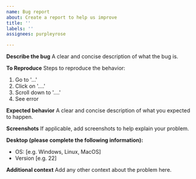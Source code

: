 ```yaml
---
name: Bug report
about: Create a report to help us improve
title: ''
labels: ''
assignees: purpleyrose

---
```


**Describe the bug**
A clear and concise description of what the bug is.

**To Reproduce**
Steps to reproduce the behavior:
1. Go to '...'
2. Click on '....'
3. Scroll down to '....'
4. See error

**Expected behavior**
A clear and concise description of what you expected to happen.

**Screenshots**
If applicable, add screenshots to help explain your problem.

**Desktop (please complete the following information):**
 - OS: [e.g. Windows, Linux, MacOS]
 - Version [e.g. 22]



**Additional context**
Add any other context about the problem here.

